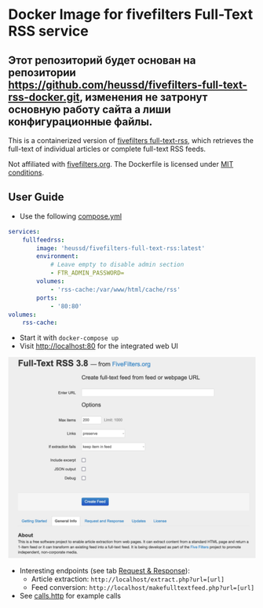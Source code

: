 # Docker Image for fivefilters Full-Text RSS service

## Этот репозиторий будет основан на репозитории https://github.com/heussd/fivefilters-full-text-rss-docker.git, изменения не затронут основную работу сайта а лиши конфигурационные файлы.

This is a containerized version of [fivefilters full-text-rss](https://www.fivefilters.org/full-text-rss/), which retrieves the full-text of individual articles or complete full-text RSS feeds.

Not affiliated with [fivefilters.org](http://fivefilters.org/). The Dockerfile is licensed under [MIT conditions](LICENSE).

## User Guide

-   Use the following [compose.yml](compose.yml)

```yaml
services:
    fullfeedrss:
        image: 'heussd/fivefilters-full-text-rss:latest'
        environment:
            # Leave empty to disable admin section
            - FTR_ADMIN_PASSWORD=
        volumes:
            - 'rss-cache:/var/www/html/cache/rss'
        ports:
            - '80:80'
volumes:
    rss-cache:
```

-   Start it with `docker-compose up`
-   Visit [http://localhost:80](http://localhost:80) for the integrated web UI

![](webui.png)

-   Interesting endpoints (see tab [Request & Response](http://localhost/#request)):
    -   Article extraction: `http://localhost/extract.php?url=[url]`
    -   Feed conversion: `http://localhost/makefulltextfeed.php?url=[url]`
-   See [calls.http](calls.http) for example calls
